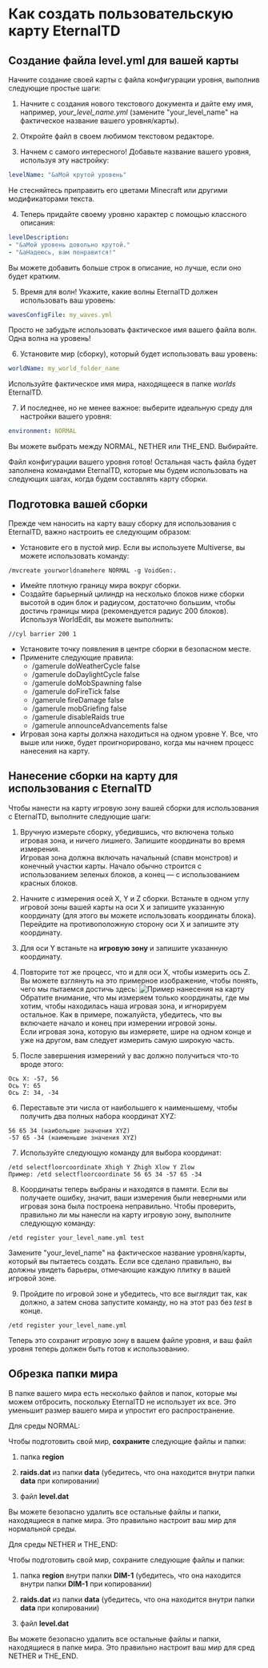 # Как создать пользовательскую карту EternalTD

## Создание файла level.yml для вашей карты

Начните создание своей карты с файла конфигурации уровня, выполнив следующие простые шаги:

1.  Начните с создания нового текстового документа и дайте ему имя, например, *your_level_name.yml* (замените "your_level_name" на фактическое название вашего уровня/карты).

2.  Откройте файл в своем любимом текстовом редакторе.

3.  Начнем с самого интересного! Добавьте название вашего уровня, используя эту настройку:
```yaml
levelName: "&aМой крутой уровень"
```
Не стесняйтесь приправить его цветами Minecraft или другими модификаторами текста.

4.  Теперь придайте своему уровню характер с помощью классного описания:
```yaml
levelDescription:
- "&aМой уровень довольно крутой."
- "&aНадеюсь, вам понравится!"
```
Вы можете добавить больше строк в описание, но лучше, если оно будет кратким.

5.  Время для волн! Укажите, какие волны EternalTD должен использовать ваш уровень:
```yaml
wavesConfigFile: my_waves.yml
```
Просто не забудьте использовать фактическое имя вашего файла волн. Одна волна на уровень!

6.  Установите мир (сборку), который будет использовать ваш уровень:
```yaml
worldName: my_world_folder_name
```
Используйте фактическое имя мира, находящееся в папке *worlds* EternalTD.

7.  И последнее, но не менее важное: выберите идеальную среду для настройки вашего уровня:
```yaml
environment: NORMAL
```
Вы можете выбрать между NORMAL, NETHER или THE_END. Выбирайте.

Файл конфигурации вашего уровня готов! Остальная часть файла будет заполнена командами EternalTD, которые мы будем использовать на следующих шагах, когда будем составлять карту сборки.

## Подготовка вашей сборки
Прежде чем наносить на карту вашу сборку для использования с EternalTD, важно настроить ее следующим образом:

-   Установите его в пустой мир. Если вы используете Multiverse, вы можете использовать команду:
  ```
  /mvcreate yourworldnamehere NORMAL -g VoidGen:.
  ```
-   Имейте плотную границу мира вокруг сборки.
-   Создайте барьерный цилиндр на несколько блоков ниже сборки высотой в один блок и радиусом, достаточно большим, чтобы достичь границы мира (рекомендуется радиус 200 блоков). Используя WorldEdit, вы можете выполнить:
  ```
  //cyl barrier 200 1
  ```
-   Установите точку появления в центре сборки в безопасном месте.
-   Примените следующие правила:
    -   /gamerule doWeatherCycle false
    -   /gamerule doDaylightCycle false
    -   /gamerule doMobSpawning false
    -   /gamerule doFireTick false
    -   /gamerule fireDamage false
    -   /gamerule mobGriefing false
    -   /gamerule disableRaids true
    -   /gamerule announceAdvancements false
-   Игровая зона карты должна находиться на одном уровне Y. Все, что выше или ниже, будет проигнорировано, когда мы начнем процесс нанесения на карту.

## Нанесение сборки на карту для использования с EternalTD
Чтобы нанести на карту игровую зону вашей сборки для использования с EternalTD, выполните следующие шаги:

1.  Вручную измерьте сборку, убедившись, что включена только игровая зона, и ничего лишнего. Запишите координаты во время измерения.
<br>Игровая зона должна включать начальный (спавн монстров) и конечный участки карты. Начало обычно строится с использованием зеленых блоков, а конец — с использованием красных блоков.


2.  Начните с измерения осей X, Y и Z сборки. Встаньте в одном углу игровой зоны вашей карты на оси X и запишите указанную координату (для этого вы можете использовать координаты блока). Перейдите на противоположную сторону оси X и запишите эту координату.


3.  Для оси Y встаньте на **игровую зону** и запишите указанную координату.


4.  Повторите тот же процесс, что и для оси X, чтобы измерить ось Z. Вы можете взглянуть на это примерное изображение, чтобы понять, чего мы пытаемся достичь здесь:
   ![Пример нанесения на карту](https://i.imgur.com/IZfh2Nt.jpeg)
   Обратите внимание, что мы измеряем только координаты, где мы хотим, чтобы находилась наша игровая зона, и игнорируем остальное. Как в примере, пожалуйста, убедитесь, что вы включаете начало и конец при измерении игровой зоны. <br>Если игровая зона, которую вы измеряете, шире на одном конце и уже на другом, вам следует измерить самую широкую часть.


5.  После завершения измерений у вас должно получиться что-то вроде этого:
   ```
   Ось X: -57, 56
   Ось Y: 65
   Ось Z: 34, -34
   ```

6.  Переставьте эти числа от наибольшего к наименьшему, чтобы получить два полных набора координат XYZ:
   ```
   56 65 34 (наибольшие значения XYZ)
   -57 65 -34 (наименьшие значения XYZ)
   ```

7.  Используйте следующую команду для выбора координат:
   ```
   /etd selectfloorcoordinate Xhigh Y Zhigh Xlow Y Zlow
   Пример: /etd selectfloorcoordinate 56 65 34 -57 65 -34
   ```

8.  Координаты теперь выбраны и находятся в памяти. Если вы получаете ошибку, значит, ваши измерения были неверными или игровая зона была построена неправильно. Чтобы проверить, правильно ли мы нанесли на карту игровую зону, выполните следующую команду:
   ```
   /etd register your_level_name.yml test
   ```
   Замените "your_level_name" на фактическое название уровня/карты, который вы пытаетесь создать. Если все сделано правильно, вы должны увидеть барьеры, отмечающие каждую плитку в вашей игровой зоне.


9.  Пройдите по игровой зоне и убедитесь, что все выглядит так, как должно, а затем снова запустите команду, но на этот раз без *test* в конце.
   ````
   /etd register your_level_name.yml
   ````
   Теперь это сохранит игровую зону в вашем файле уровня, и ваш файл уровня теперь должен быть готов к использованию.

## Обрезка папки мира
В папке вашего мира есть несколько файлов и папок, которые мы можем отбросить, поскольку EternalTD не использует их все. Это уменьшит размер вашего мира и упростит его распространение.

Для среды NORMAL:

Чтобы подготовить свой мир, **сохраните** следующие файлы и папки:

1.  папка **region**


2.  **raids.dat** из папки **data** (убедитесь, что она находится внутри папки **data** при копировании)


3.  файл **level.dat**

Вы можете безопасно удалить все остальные файлы и папки, находящиеся в папке мира. Это правильно настроит ваш мир для нормальной среды.

Для среды NETHER и THE_END:

Чтобы подготовить свой мир, сохраните следующие файлы и папки:

1.  папка **region** внутри папки **DIM-1** (убедитесь, что она находится внутри папки **DIM-1** при копировании)


2.  **raids.dat** из папки **data** (убедитесь, что она находится внутри папки **data** при копировании)


3.  файл **level.dat**

Вы можете безопасно удалить все остальные файлы и папки, находящиеся в папке мира. Это правильно настроит ваш мир для сред NETHER и THE_END.
